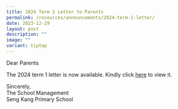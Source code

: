 ```yaml
---
title: 2024 Term 1 Letter to Parents
permalink: /resources/announcements/2024-term-1-letter/
date: 2023-12-29
layout: post
description: ""
image: ""
variant: tiptap
---
```

<p>Dear Parents</p><p>The 2024 term 1 letter is now available. Kindly click <a href="/files/Parent Resources/2024/2024_term_1_notification.pdf" rel="noopener noreferrer nofollow" target="_blank">here</a> to view it.</p><p>Sincerely,<br>The School Management<br>Seng Kang Primary School</p>